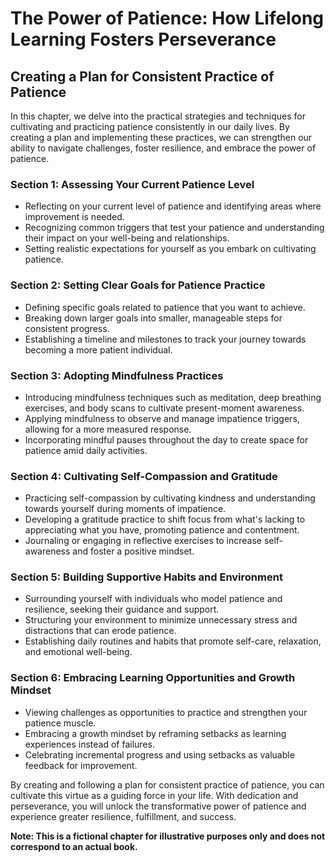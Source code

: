 The Power of Patience: How Lifelong Learning Fosters Perseverance
=================================================================

Creating a Plan for Consistent Practice of Patience
--------------------------------------------------------------

In this chapter, we delve into the practical strategies and techniques for cultivating and practicing patience consistently in our daily lives. By creating a plan and implementing these practices, we can strengthen our ability to navigate challenges, foster resilience, and embrace the power of patience.

### Section 1: Assessing Your Current Patience Level

* Reflecting on your current level of patience and identifying areas where improvement is needed.
* Recognizing common triggers that test your patience and understanding their impact on your well-being and relationships.
* Setting realistic expectations for yourself as you embark on cultivating patience.

### Section 2: Setting Clear Goals for Patience Practice

* Defining specific goals related to patience that you want to achieve.
* Breaking down larger goals into smaller, manageable steps for consistent progress.
* Establishing a timeline and milestones to track your journey towards becoming a more patient individual.

### Section 3: Adopting Mindfulness Practices

* Introducing mindfulness techniques such as meditation, deep breathing exercises, and body scans to cultivate present-moment awareness.
* Applying mindfulness to observe and manage impatience triggers, allowing for a more measured response.
* Incorporating mindful pauses throughout the day to create space for patience amid daily activities.

### Section 4: Cultivating Self-Compassion and Gratitude

* Practicing self-compassion by cultivating kindness and understanding towards yourself during moments of impatience.
* Developing a gratitude practice to shift focus from what's lacking to appreciating what you have, promoting patience and contentment.
* Journaling or engaging in reflective exercises to increase self-awareness and foster a positive mindset.

### Section 5: Building Supportive Habits and Environment

* Surrounding yourself with individuals who model patience and resilience, seeking their guidance and support.
* Structuring your environment to minimize unnecessary stress and distractions that can erode patience.
* Establishing daily routines and habits that promote self-care, relaxation, and emotional well-being.

### Section 6: Embracing Learning Opportunities and Growth Mindset

* Viewing challenges as opportunities to practice and strengthen your patience muscle.
* Embracing a growth mindset by reframing setbacks as learning experiences instead of failures.
* Celebrating incremental progress and using setbacks as valuable feedback for improvement.

By creating and following a plan for consistent practice of patience, you can cultivate this virtue as a guiding force in your life. With dedication and perseverance, you will unlock the transformative power of patience and experience greater resilience, fulfillment, and success.

**Note: This is a fictional chapter for illustrative purposes only and does not correspond to an actual book.**

